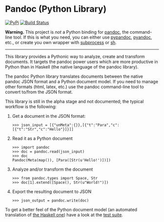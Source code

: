

Pandoc (Python Library)
================================================================================

[![PyPi](https://img.shields.io/pypi/v/pandoc.svg)](https://pypi.python.org/pypi/pandoc)
 [![Build Status](https://travis-ci.org/boisgera/pandoc.svg?branch=master)](https://travis-ci.org/boisgera/pandoc)

**Warning.**
This project is *not* a Python binding for [pandoc], the command-line tool. 
If this is what you need, you can either use [pypandoc], [pyandoc], etc.,
or create you own wrapper with [subprocess] or [sh].

[pandoc]: http://pandoc.org/
[pypandoc]: https://pypi.python.org/pypi/pypandoc/
[pyandoc]: https://github.com/kennethreitz/pyandoc
[sh]: https://amoffat.github.io/sh/
[subprocess]: https://docs.python.org/2/library/subprocess.html

-----

This library provides a Pythonic way to analyze, create and 
transform documents.
It targets the pandoc power users which are more productive
in Python than in Haskell (the native language of the pandoc library).

The pandoc Python library translates documents between the native 
pandoc JSON format and a Python document model. 
If you need to manage other formats (html, latex, etc.) use the 
pandoc command-line tool to convert to/from the JSON format.

This library is still in the alpha stage and not documented;
the typical workflow is the following:

 1. Get a document in the JSON format:

        >>> json_input = [{"unMeta":{}},[{"t":"Para","c":[{"t":"Str","c":"Hello"}]}]]

 2. Read it as a Python document

        >>> import pandoc
        >>> doc = pandoc.read(json_input)
        >>> doc
        Pandoc(Meta(map()), [Para([Str(u'Hello!')])])

 3. Analyze and/or transform the document

        >>> from pandoc.types import Space, Str
        >>> doc[1].extend([Space(), Str(u"World!")])

 4. Export the resulting document to JSON

        >>> json_output = pandoc.write(doc)

To get a better feel of the Python document model
(an automated translation of [the Haskell one][Text.Pandoc.Definition])
have a look at the [test suite][].

[Text.Pandoc.Definition]: https://hackage.haskell.org/package/pandoc-types-1.16.1/docs/Text-Pandoc-Definition.html 
[test suite]: https://github.com/boisgera/pandoc/blob/master/pandoc/tests.md


<!--

Common Code
--------------------------------------------------------------------------------

For all examples, we use the following imports

    import json
    import sys
    import pandoc
    from pandoc.types import *

and the following depth-first document iterator: 

    def iter(elt, enter=None, exit=None):
        yield elt
        if enter is not None:
            enter(elt)
        if isinstance(elt, dict):
            elt = elt.items()
        if hasattr(elt, "__iter__"): # exclude strings
            for child in elt:
                 for subelt in iter(child, enter, exit):
                     yield subelt
        if exit is not None:
            exit(elt)


Mathematics
--------------------------------------------------------------------------------

Define the file `math.py` to count the number of math items in documents:

    def find_math(doc):
        return [elt for elt in iter(doc) if type(elt) is Math]
        
    if __name__ == "__main__":
        doc = pandoc.read(json.load(sys.stdin))
        print "math:", len(find_math(doc)), "items."

Then, use it on the (markdown) document `doc.txt`:

    $ pandoc -t json doc.txt | python math.py


Implicit Sections
--------------------------------------------------------------------------------

I like to use bold text at the beginning of a paragraph to denote the existence 
of a low-level section. 
This pattern can be detected and the sections automatically explicited.

Define a `sections.py` file ; then, use the hooks defined in the depth-first
iterator factory to provide the full path from the root to the element at 
each step:

    def iter_path(elt):
        parents = []
        def enter(elt_):
            parents.append(elt_)
        def exit(elt_):
            parents.pop()
        for elt_ in iter(elt, enter, exit):
            yield parents + [elt_]

Leverage this new iterator to find the parent of an element:

    def find_parent(doc, elt):
        for path in iter_path(doc):
            elt_ = path[-1]
            parent = path[-2] if len(path) >= 2 else None
            if elt is elt_:
                 return parent

To detect a paragraph that is an implicit section, define:

    def match_implicit_section(elt):
        if type(elt) is Para:
            content = elt[0]
            if len(content) >= 1 and type(content[0]) is Strong:
                return True
        return False

The transformation itself:

    def explicit_sections(doc, level=6):
        for para in filter(match_implicit_section, iter(doc)):
            blocks = find_parent(doc, para)
            content = para[0].pop(0)[0]
            if len(para[0]) >= 1 and para[0][0] == Space():
                para[0].pop(0)
            index = blocks.index(para)
            header = Header(level, ("", [], []), content)
            blocks.insert(index, header)
        return doc

Finally, provide the command-line API with

    if __name__ == "__main__":
        doc = pandoc.read(json.load(sys.stdin))
        doc = explicit_sections(doc)
        print json.dumps(pandoc.write(doc))

and use it like that:

    $ pandoc -t json doc.txt | \
    > python sections.py | \
    > pandoc -f json -o doc2.txt

-->

